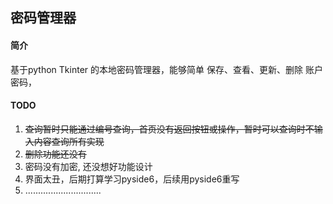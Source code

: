 ## 密码管理器

#### 简介

基于python Tkinter 的本地密码管理器，能够简单 保存、查看、更新、删除 账户密码，



#### TODO

1. ~~查询暂时只能通过编号查询，首页没有返回按钮或操作，暂时可以查询时不输入内容查询所有实现~~
2. ~~删除功能还没有~~
3. 密码没有加密, 还没想好功能设计 
4. 界面太丑，后期打算学习pyside6，后续用pyside6重写
5. ..............................